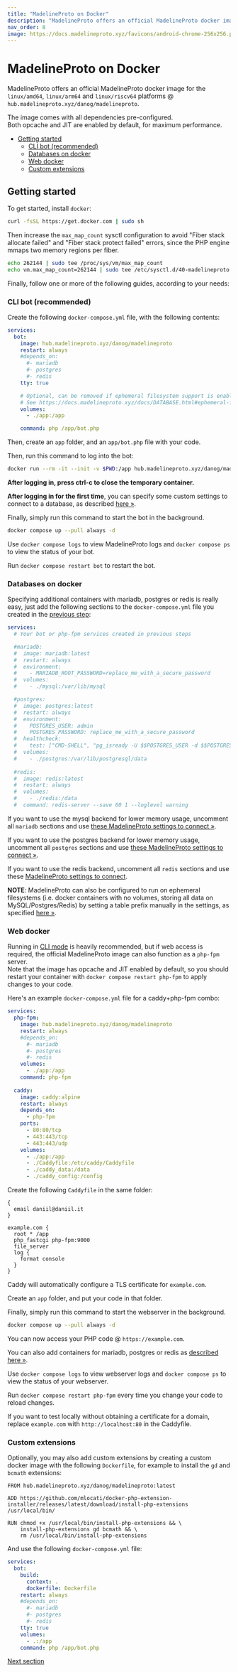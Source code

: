 ```yaml
---
title: "MadelineProto on Docker"
description: "MadelineProto offers an official MadelineProto docker image for the linux/amd64, linux/arm64 and linux/riscv64 platforms @ hub.madelineproto.xyz/danog/madelineproto.  "
nav_order: 8
image: https://docs.madelineproto.xyz/favicons/android-chrome-256x256.png
---
```

# MadelineProto on Docker

MadelineProto offers an official MadelineProto docker image for the `linux/amd64`, `linux/arm64` and `linux/riscv64` platforms @ `hub.madelineproto.xyz/danog/madelineproto`.  

The image comes with all dependencies pre-configured.  
Both opcache and JIT are enabled by default, for maximum performance.  

* [Getting started](#getting-started)
  * [CLI bot (recommended)](#cli-bot-recommended)
  * [Databases on docker](#databases-on-docker)
  * [Web docker](#web-docker)
  * [Custom extensions](#custom-extensions)

## Getting started

To get started, install `docker`:

```bash
curl -fsSL https://get.docker.com | sudo sh
```

Then increase the `max_map_count` sysctl configuration to avoid "Fiber stack allocate failed" and "Fiber stack protect failed" errors, since the PHP engine mmaps two memory regions per fiber.  

```bash
echo 262144 | sudo tee /proc/sys/vm/max_map_count
echo vm.max_map_count=262144 | sudo tee /etc/sysctl.d/40-madelineproto.conf
```

Finally, follow one or more of the following guides, according to your needs:

### CLI bot (recommended)

Create the following `docker-compose.yml` file, with the following contents:

```yml
services:
  bot:
    image: hub.madelineproto.xyz/danog/madelineproto
    restart: always
    #depends_on:
      #- mariadb
      #- postgres
      #- redis
    tty: true

    # Optional, can be removed if ephemeral filesystem support is enabled
    # See https://docs.madelineproto.xyz/docs/DATABASE.html#ephemeral-filesystems for more info
    volumes:
      - ./app:/app

    command: php /app/bot.php
```

Then, create an `app` folder, and an `app/bot.php` file with your code.  

Then, run this command to log into the bot:

```bash
docker run --rm -it --init -v $PWD:/app hub.madelineproto.xyz/danog/madelineproto php /app/bot.php
```

**After logging in, press ctrl-c to close the temporary container.**

**After logging in for the first time**, you can specify some custom settings to connect to a database, as described [here &raquo;](#databases-on-docker).  

Finally, simply run this command to start the bot in the background.

```bash
docker compose up --pull always -d
```

Use `docker compose logs` to view MadelineProto logs and `docker compose ps` to view the status of your bot.  

Run `docker compose restart bot` to restart the bot.  

### Databases on docker

Specifying additional containers with mariadb, postgres or redis is really easy, just add the following sections to the `docker-compose.yml` file you created in the [previous step](#cli-bot-recommended):

```yml
services:
  # Your bot or php-fpm services created in previous steps

  #mariadb:
  #  image: mariadb:latest
  #  restart: always
  #  environment:
  #    - MARIADB_ROOT_PASSWORD=replace_me_with_a_secure_password
  #  volumes:
  #    - ./mysql:/var/lib/mysql

  #postgres:
  #  image: postgres:latest
  #  restart: always
  #  environment:
  #    POSTGRES_USER: admin
  #    POSTGRES_PASSWORD: replace_me_with_a_secure_password
  #  healthcheck:
  #    test: ["CMD-SHELL", "pg_isready -U $$POSTGRES_USER -d $$POSTGRES_DB"]
  #  volumes:
  #    - ./postgres:/var/lib/postgresql/data
  
  #redis:
  #  image: redis:latest
  #  restart: always
  #  volumes:
  #    - ./redis:/data
  #  command: redis-server --save 60 1 --loglevel warning

```

If you want to use the mysql backend for lower memory usage, uncomment all `mariadb` sections and use [these MadelineProto settings to connect &raquo;](https://docs.madelineproto.xyz/docs/DATABASE.html#mysql-example-low-memory-usage).  

If you want to use the postgres backend for lower memory usage, uncomment all `postgres` sections and use [these MadelineProto settings to connect &raquo;](https://docs.madelineproto.xyz/docs/DATABASE.html#postgres-example-low-memory-usage).  

If you want to use the redis backend, uncomment all `redis` sections and use these [MadelineProto settings to connect](https://docs.madelineproto.xyz/docs/DATABASE.html#redis-example-medium-memory-usage-faster-access).  

**NOTE**: MadelineProto can also be configured to run on ephemeral filesystems (i.e. docker containers with no volumes, storing all data on MySQL/Postgres/Redis) by setting a table prefix manually in the settings, as specified [here &raquo;](https://docs.madelineproto.xyz/docs/DATABASE.html#ephemeral-filesystems).  

### Web docker

Running in [CLI mode](#cli-bot-recommended) is heavily recommended, but if web access is required, the official MadelineProto image can also function as a `php-fpm` server.  
Note that the image has opcache and JIT enabled by default, so you should restart your container with `docker compose restart php-fpm` to apply changes to your code.

Here's an example `docker-compose.yml` file for a caddy+php-fpm combo:

```yml
services:
  php-fpm:
    image: hub.madelineproto.xyz/danog/madelineproto
    restart: always
    #depends_on:
      #- mariadb
      #- postgres
      #- redis
    volumes:
      - ./app:/app
    command: php-fpm
  
  caddy:
    image: caddy:alpine
    restart: always
    depends_on:
      - php-fpm
    ports:
      - 80:80/tcp
      - 443:443/tcp
      - 443:443/udp
    volumes:
      - ./app:/app
      - ./Caddyfile:/etc/caddy/Caddyfile
      - ./caddy_data:/data
      - ./caddy_config:/config
```

Create the following `Caddyfile` in the same folder:

```
{
  email daniil@daniil.it
}

example.com {
  root * /app
  php_fastcgi php-fpm:9000
  file_server
  log {
    format console
  }
}
```

Caddy will automatically configure a TLS certificate for `example.com`.  

Create an `app` folder, and put your code in that folder.  

Finally, simply run this command to start the webserver in the background.

```bash
docker compose up --pull always -d
```

You can now access your PHP code @ `https://example.com`.  

You can also add containers for mariadb, postgres or redis as [described here &raquo;](#databases-on-docker).  

Use `docker compose logs` to view webserver logs and `docker compose ps` to view the status of your webserver.  

Run `docker compose restart php-fpm` every time you change your code to reload changes.

If you want to test locally without obtaining a certificate for a domain, replace `example.com` with `http://localhost:80` in the Caddyfile.  

### Custom extensions

Optionally, you may also add custom extensions by creating a custom docker image with the following `Dockerfile`, for example to install the `gd` and `bcmath` extensions:

```
FROM hub.madelineproto.xyz/danog/madelineproto:latest

ADD https://github.com/mlocati/docker-php-extension-installer/releases/latest/download/install-php-extensions /usr/local/bin/

RUN chmod +x /usr/local/bin/install-php-extensions && \
    install-php-extensions gd bcmath && \
    rm /usr/local/bin/install-php-extensions
```

And use the following `docker-compose.yml` file:

```yml
services:
  bot:
    build:
      context: .
      dockerfile: Dockerfile
    restart: always
    #depends_on:
      #- mariadb
      #- postgres
      #- redis
    tty: true
    volumes:
      - .:/app
    command: php /app/bot.php
```

<a href="https://docs.madelineproto.xyz/docs/INSTALLATION.html">Next section</a>